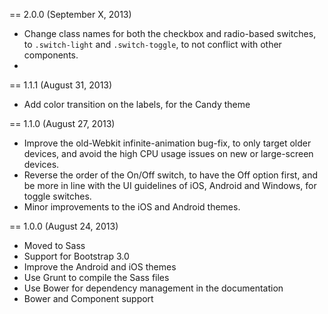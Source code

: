 == 2.0.0 (September X, 2013)

* Change class names for both the checkbox and radio-based switches, to `.switch-light` and `.switch-toggle`, to not conflict with other components.
*

== 1.1.1 (August 31, 2013)

* Add color transition on the labels, for the Candy theme

== 1.1.0 (August 27, 2013)

* Improve the old-Webkit infinite-animation bug-fix, to only target older devices, and avoid the high CPU usage issues on new or large-screen devices.
* Reverse the order of the On/Off switch, to have the Off option first, and be more in line with the UI guidelines of iOS, Android and Windows, for toggle switches.
* Minor improvements to the iOS and Android themes.

== 1.0.0 (August 24, 2013)

* Moved to Sass
* Support for Bootstrap 3.0
* Improve the Android and iOS themes
* Use Grunt to compile the Sass files
* Use Bower for dependency management in the documentation
* Bower and Component support


